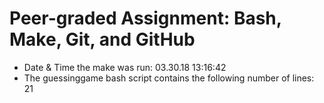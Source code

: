 # Peer-graded Assignment: Bash, Make, Git, and GitHub
 - Date & Time the make was run: 03.30.18 13:16:42
 - The guessinggame bash script contains the following number of lines:
21
